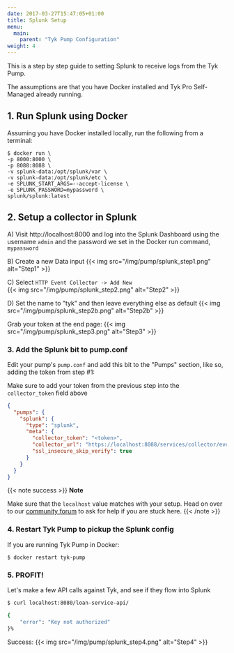```yaml
---
date: 2017-03-27T15:47:05+01:00
title: Splunk Setup
menu:
  main:
    parent: "Tyk Pump Configuration"
weight: 4
---
```


This is a step by step guide to setting Splunk to receive logs from the Tyk Pump.

The assumptions are that you have Docker installed and Tyk Pro Self-Managed already running.

## 1. Run Splunk using Docker

Assuming you have Docker installed locally, run the following from a terminal:

```{.copyWrapper}
$ docker run \
-p 8000:8000 \
-p 8088:8088 \
-v splunk-data:/opt/splunk/var \
-v splunk-data:/opt/splunk/etc \
-e SPLUNK_START_ARGS=--accept-license \
-e SPLUNK_PASSWORD=mypassword \
splunk/splunk:latest
```

## 2. Setup a collector in Splunk

A) Visit http://localhost:8000 and log into the Splunk Dashboard using the username `admin` and the password we set in the Docker run command, `mypassword`

B) Create a new Data input
{{< img src="/img/pump/splunk_step1.png" alt="Step1" >}}

C) Select `HTTP Event Collector -> Add New`  
{{< img src="/img/pump/splunk_step2.png" alt="Step2" >}}

D) Set the name to "tyk" and then leave everything else as default
{{< img src="/img/pump/splunk_step2b.png" alt="Step2b" >}}

Grab your token at the end page:
{{< img src="/img/pump/splunk_step3.png" alt="Step3" >}}

### 3. Add the Splunk bit to pump.conf

Edit your pump's `pump.conf` and add this bit to the "Pumps" section, like so, adding the token from step #1:

Make sure to add your token from the previous step into the `collector_token` field above

```json
{
  "pumps": {
    "splunk": {
      "type": "splunk",
      "meta": {
        "collector_token": "<token>",
        "collector_url": "https://localhost:8088/services/collector/event",
        "ssl_insecure_skip_verify": true
      }
    }
  }
}
```

{{< note success >}}
**Note**

Make sure that the `localhost` value matches with your setup. Head on over to our [community forum](https://community.tyk.io/) to ask for help if you are stuck here.
{{< /note >}}

### 4. Restart Tyk Pump to pickup the Splunk config

If you are running Tyk Pump in Docker:

`$ docker restart tyk-pump`

### 5. PROFIT!

Let's make a few API calls against Tyk, and see if they flow into Splunk

```bash
$ curl localhost:8080/loan-service-api/

{
    "error": "Key not authorized"
}%
```

Success:
{{< img src="/img/pump/splunk_step4.png" alt="Step4" >}}
